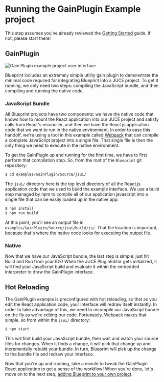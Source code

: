 # Running the GainPlugin Example project

This step assumes you've already reviewed the [Getting Started](Getting_Started.md) guide. If not,
please start there!

## GainPlugin

![Gain Plugin example project user interface](../_media/gainplugin.jpg)

Blueprint includes an extremely simple utility gain plugin to demonstrate the minimal
code required for integrating Blueprint into a JUCE project. To get it running,
we only need two steps: compiling the JavaScript bundle, and then compiling and
running the native code.

### JavaScript Bundle

All Blueprint projects have two components: we have the native code that knows how
to mount the React application into our JUCE project and satisfy calls from React's
reconciler, and then we have the React.js application code that we want to run in the
native environment. In order to ease this handoff, we're using a tool in this
example called [Webpack](https://webpack.js.org/) that can compile a complete JavaScript project into a single
file. That single file is then the only thing we need to execute in the native
environment.

To get the GainPlugin up and running for the first time, we have to first perform
that compilation step. So, from the root of the `Blueprint` git repository:

```bash
$ cd examples/GainPlugin/Source/jsui/
```

The `jsui/` directory here is the top level directory of all the
React.js application code that we used to build the example interface.
We use a build step managed by npm to compile all of our application javascript
into a single file that can be easily loaded up in the native app:

```bash
$ npm install
$ npm run build
```

At this point, you'll see an output file in `examples/GainPlugin/Source/jsui/build/js/`. That file location is important, because that's where the native code looks for executing the output file.

### Native

Now that we have our JavaScript bundle, the last step is simple: just hit Build and
Run from your IDE! When the JUCE PluginEditor gets initialized, it will find your
JavaScript build and evaluate it within the embedded interpreter to draw the
GainPlugin interface.

## Hot Reloading

The GainPlugin example is preconfigured with hot reloading, so that as you edit
the React application code, your interface will redraw itself instantly. In order
to take advantage of this, we need to recompile our JavaScript bundle on the
fly as we're editing our code. Fortunately, Webpack makes that simple, so from
within the `jsui/` directory:

```bash
$ npm start
```

This will first build your JavaScript bundle, then wait and watch your source files
for changes. When it finds a change, it will pick that change up and incrementally
rebuild your bundle. In turn, Blueprint will pick up the change to the bundle file
and redraw your interface.

Now that you're up and running, take a minute to tweak the GainPlugin React
application to get a sense of the workflow! When you're done, let's move on to
the next step, [adding Blueprint to your own project](New_Project.md).
